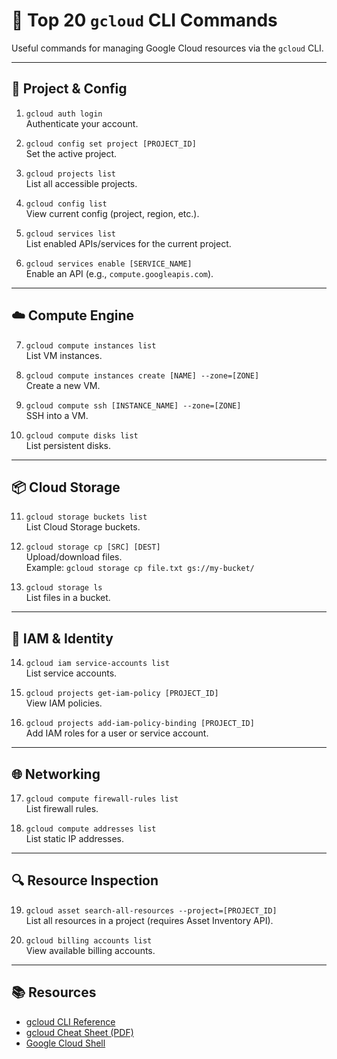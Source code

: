 # 🧰 Top 20 `gcloud` CLI Commands

Useful commands for managing Google Cloud resources via the `gcloud` CLI.

---

## 🔧 Project & Config

1. `gcloud auth login`  
   Authenticate your account.

2. `gcloud config set project [PROJECT_ID]`  
   Set the active project.

3. `gcloud projects list`  
   List all accessible projects.

4. `gcloud config list`  
   View current config (project, region, etc.).

5. `gcloud services list`  
   List enabled APIs/services for the current project.

6. `gcloud services enable [SERVICE_NAME]`  
   Enable an API (e.g., `compute.googleapis.com`).

---

## ☁️ Compute Engine

7. `gcloud compute instances list`  
   List VM instances.

8. `gcloud compute instances create [NAME] --zone=[ZONE]`  
   Create a new VM.

9. `gcloud compute ssh [INSTANCE_NAME] --zone=[ZONE]`  
   SSH into a VM.

10. `gcloud compute disks list`  
    List persistent disks.

---

## 📦 Cloud Storage

11. `gcloud storage buckets list`  
    List Cloud Storage buckets.

12. `gcloud storage cp [SRC] [DEST]`  
    Upload/download files.  
    Example: `gcloud storage cp file.txt gs://my-bucket/`

13. `gcloud storage ls`  
    List files in a bucket.

---

## 🔐 IAM & Identity

14. `gcloud iam service-accounts list`  
    List service accounts.

15. `gcloud projects get-iam-policy [PROJECT_ID]`  
    View IAM policies.

16. `gcloud projects add-iam-policy-binding [PROJECT_ID]`  
    Add IAM roles for a user or service account.

---

## 🌐 Networking

17. `gcloud compute firewall-rules list`  
    List firewall rules.

18. `gcloud compute addresses list`  
    List static IP addresses.

---

## 🔍 Resource Inspection

19. `gcloud asset search-all-resources --project=[PROJECT_ID]`  
    List all resources in a project (requires Asset Inventory API).

20. `gcloud billing accounts list`  
    View available billing accounts.

---

## 📚 Resources

- [gcloud CLI Reference](https://cloud.google.com/sdk/gcloud/reference)  
- [gcloud Cheat Sheet (PDF)](https://cloud.google.com/sdk/docs/cheatsheet)  
- [Google Cloud Shell](https://shell.cloud.google.com/)